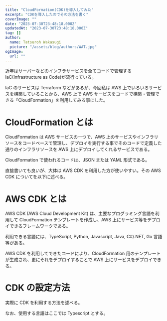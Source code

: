 ```yaml
---
title: "CloudFormation(CDK)を導入してみた"
excerpt: "CDKを導入したのでその方法を書く"
coverImage: ""
date: "2023-07-30T23:48:18.000Z"
updatedAt: "2023-07-30T23:48:18.000Z"
tag: []
author:
  name: Tatsuroh Wakasugi
  picture: "/assets/blog/authors/WAT.jpg"
ogImage:
  url: ""
---
```


近年はサーバーなどのインフラサービスを全てコードで管理する IaC(Infrastructure as Code)が流行っている。

IaC のサービスは Terraform などがあるが、今回私は AWS 上でいろいろサービスを構築していることから、AWS 上で AWS サービスをコードで構築・管理できる「CloudFormation」を利用してみる事にした。

# CloudFormation とは

CloudFormation は AWS サービスの一つで、AWS 上のサービスやインフラリソースをコードベースで管理し、デプロイを実行する事でそのコードで定義した通りのインフラリソースを AWS 上にデプロイしてくれるサービスである。

CloudFormation で使われるコードは、JSON または YAML 形式である。

直接書いても良いが、大体は AWS CDK を利用した方が使いやすい。その AWS CDK についてを以下に述べる。

# AWS CDK とは

<!-- 説明文見直して欲しい -->

AWS CDK (AWS Cloud Development Kit) は、主要なプログラミング言語を利用して CloudFormation テンプレートを作成し、AWS 上にサービス等をデプロイできるフレームワークである。

利用できる言語には、TypeScript, Python, Javascript, Java, C#/.NET, Go 言語等がある。

AWS CDK を利用してできたコードにより、CloudFormation 用のテンプレートが生成され、更にそれをデプロイすることで AWS 上にサービスをデプロイできる。

# CDK の設定方法

実際に CDK を利用する方法を述べる。

なお、使用する言語はここでは Typescript とする。
